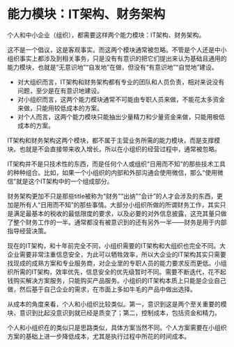 # 能力模块：IT架构、财务架构

个人和中小企业（组织），都需要这样两个能力模块：IT架构、财务架构。

这不是一个倡议，这是客观事实。而这两个模块通常被忽略。不管是个人还是中小组织事实上都涉及到相关事务，只是没有有意识的把它们提出来认为基础且通用的能力模块，也就是“无意识地”“自发地”在做，但没有“有意识地”“自觉地”建设。

* 对大组织而言，IT架构和财务架构都有专业的团队和人员负责，相对来说没有问题，至少是在有意识地建设。
* 对小组织而言，这两个能力模块通常不可能由专职人员来做，不能花太多资金来做，只能用较低成本的方案。
* 对个人而言，这两个能力模块只能抽出少量精力和少量资金来做，只能用极低成本的方案。

IT架构和财务架构这两个模块，都不属于主营业务所需的能力模块，而是支撑模块。也就是不会直接带来收入增长，所以在小组织的经营过程中，通常被忽略。



IT架构并不是只技术性的东西，而是任何个人或组织“日用而不知”的那些技术工具的种种组合。比如，如果一个小组织的内部和外部沟通会使用微信，那么“使用微信”就是这个IT架构中的一个组成部分。

财务架构更加不只是那些title被称为“财务”“出纳”“会计”的人才会涉及的东西，更加是所有人“日用而不知”的那些事情。大部分小组织所做的所谓财务工作，其实只是满足最基本的税收的最低限度的要求，以及必要的对外信息披露，这充其量只做了整个财务工作的一半。通常都没有被意识到的还有另外一半——财务是用于内部指导经营决策。

现在的IT架构，和十年前完全不同，小组织需要的IT架构和大组织也完全不同。大企业需要非常注重信息安全，为此可以牺牲效率，所以大企业的IT架构其实只需要找现成的成熟方案和专业服务商，对企业里的专职人员的能力要求反而更低。小组织所需的IT架构，效率优先，信息安全的优先级暂时不同。需要不断迭代，花不起钱购买解决方案服务，只能购买产品服务。小组织的IT架构本质上只能是企业自己做，然后基于自己企业的需求，在市面上多如牛毛的产品中做出选择。

从成本的角度来看，个人和小组织比较类似。第一，意识到这是两个至关重要的模块，意识到比起没意识到就已经是质变了；第二，控制成本，包括资金和精力。

个人和小组织在的类似只是思路类似，具体方案当然不同。个人方案需要在小组织方案的基础上进一步降低成本，尤其是执行过程中所花的时间成本。





